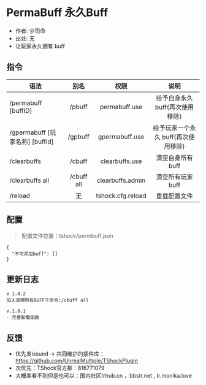 # PermaBuff 永久Buff

- 作者: 少司命
- 出处: 无
- 让玩家永久拥有 buff

## 指令

| 语法                             | 别名  |       权限       |                   说明                   |
| -------------------------------- | :---: | :--------------: | :--------------------------------------: |
| /permabuff [buffID]  |  /pbuff  |  permabuff.use  |   给予自身永久 buff(再次使用移除)   |
| /gpermabuff [玩家名称] [buffid] |  /gpbuff  |  gpermabuff.use | 给予玩家一个永久 buff(再次使用移除) |
| /clearbuffs  |  /cbuff  |  clearbuffs.use | 清空自身所有 buff |
| /clearbuffs all   |  /cbuff all  |  clearbuffs.admin | 清空所有玩家 buff |
| /reload  | 无 |   tshock.cfg.reload    |    重载配置文件    |

## 配置
> 配置文件位置：tshock/permbuff.json
```json5
{
  "不可添加buff": []
}
```
## 更新日志

```
v 1.0.2
加入清理所有BUFF子命令:/cbuff all

v.1.0.1
- 完善卸载函数
```


## 反馈
- 优先发issued -> 共同维护的插件库：https://github.com/UnrealMultiple/TShockPlugin
- 次优先：TShock官方群：816771079
- 大概率看不到但是也可以：国内社区trhub.cn ，bbstr.net , tr.monika.love
